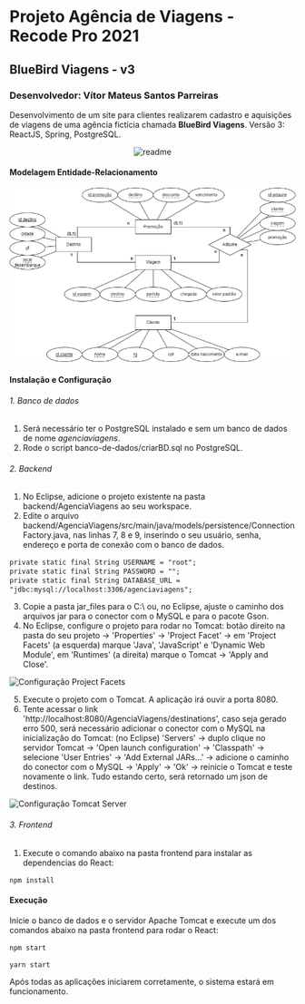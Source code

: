 # Projeto Agência de Viagens - Recode Pro 2021
## BlueBird Viagens - v3
### Desenvolvedor: Vítor Mateus Santos Parreiras

Desenvolvimento de um site para clientes realizarem cadastro e aquisições de viagens de uma agência fictícia chamada **BlueBird Viagens**. Versão 3: ReactJS, Spring, PostgreSQL.

<div align="center">
  <img alt="readme" title="readme" src="./media/readme.gif"/>
</div>

#### Modelagem Entidade-Relacionamento
![Modelagem Entidade-Relacionamento](./banco-de-dados/modelagem_ER.png)

#### Instalação e Configuração

###### 1. Banco de dados
1. Será necessário ter o PostgreSQL instalado e sem um banco de dados de nome *agenciaviagens*.
2. Rode o script banco-de-dados/criarBD.sql no PostgreSQL.

###### 2. Backend
1. No Eclipse, adicione o projeto existente na pasta backend/AgenciaViagens ao seu workspace.
2. Edite o arquivo backend/AgenciaViagens/src/main/java/models/persistence/ConnectionFactory.java, nas linhas 7, 8 e 9, inserindo o seu usuário, senha, endereço e porta de conexão com o banco de dados.
```
private static final String USERNAME = "root";
private static final String PASSWORD = "";
private static final String DATABASE_URL = "jdbc:mysql://localhost:3306/agenciaviagens";
```
3. Copie a pasta jar_files para o C:\ ou, no Eclipse, ajuste o caminho dos arquivos jar para o conector com o MySQL e para o pacote Gson.
4. No Eclipse, configure o projeto para rodar no Tomcat: botão direito na pasta do seu projeto -> 'Properties' -> 'Project Facet' -> em 'Project Facets' (a esquerda) marque 'Java', 'JavaScript' e 'Dynamic Web Module', em 'Runtimes' (a direita) marque o Tomcat -> 'Apply and Close'.

![Configuração Project Facets](./media/config_project_facets.png)

5. Execute o projeto com o Tomcat. A aplicação irá ouvir a porta 8080.
6. Tente acessar o link 'http://localhost:8080/AgenciaViagens/destinations', caso seja gerado erro 500, será necessário adicionar o conector com o MySQL na inicialização do Tomcat: (no Eclipse) 'Servers' -> duplo clique no servidor Tomcat -> 'Open launch configuration' -> 'Classpath' -> selecione 'User Entries' -> 'Add External JARs...' -> adicione o caminho do conector com o MySQL -> 'Apply' -> 'Ok' -> reinicie o Tomcat e teste novamente o link. Tudo estando certo, será retornado um json de destinos.

![Configuração Tomcat Server](./media/config_tomcat_server.png)

###### 3. Frontend
1. Execute o comando abaixo na pasta frontend para instalar as dependencias do React:
```
npm install
```

#### Execução
Inicie o banco de dados e o servidor Apache Tomcat e execute um dos comandos abaixo na pasta frontend para rodar o React:
```
npm start
```

```
yarn start
```
Após todas as aplicações iniciarem corretamente, o sistema estará em funcionamento.